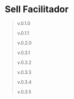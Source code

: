# Sell Facilitador

> v.0.1.0
>
> v.0.1.1
>
> v.0.2.0
>
> v.0.3.1
>
> v.0.3.2
>
> v.0.3.3
>
> v.0.3.4
>
> v.0.3.5
